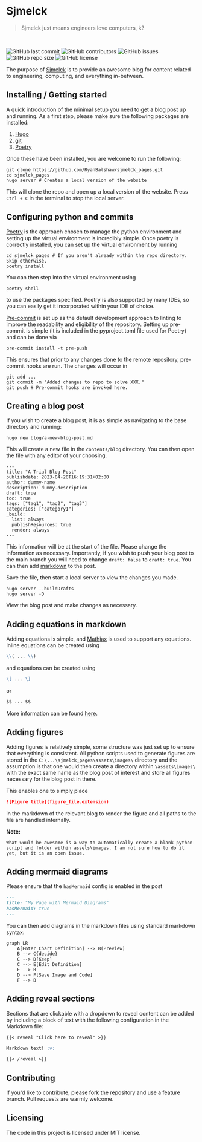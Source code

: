 <!-- Begin section: Overview -->

[//]: # (https://raw.githubusercontent.com/jehna/readme-best-practices/master/sample-logo.png&#41;)

[//]: # (![Logo of the project]&#40;https://raw.githubusercontent.com/RyanBalshaw/sjmelck_pages/main/robot_logo.svg&#41;)

# Sjmelck
> Sjmelck just means engineers love computers, k?

<br/>

![GitHub last commit](https://img.shields.io/github/last-commit/RyanBalshaw/sjmelck_pages?color=important)
![GitHub contributors](https://img.shields.io/github/contributors/RyanBalshaw/sjmelck_pages?style=flat-square)
![GitHub issues](https://img.shields.io/github/issues/RyanBalshaw/sjmelck_pages?color=critical&style=flat-square)
![GitHub repo size](https://img.shields.io/github/repo-size/RyanBalshaw/sjmelck_pages?color=blueviolet&style=flat-square)
![GitHub license](https://img.shields.io/github/license/RyanBalshaw/sjmelck_pages?style=flat-square)


The purpose of [Sjmelck](https://ryanbalshaw.github.io/sjmelck_pages/) is to provide an awesome blog for content related to engineering, computing, and everything in-between.

## Installing / Getting started

A quick introduction of the minimal setup you need to get a blog post up and running. As a first step, please make sure the following packages are installed:
1. [Hugo](https://gohugo.io/)
2. [git](https://git-scm.com/)
3. [Poetry](https://python-poetry.org/)

Once these have been installed, you are welcome to run the following:
```shell
git clone https://github.com/RyanBalshaw/sjmelck_pages.git
cd sjmelck_pages
hugo server # Creates a local version of the website
```

This will clone the repo and open up a local version of the website. Press `Ctrl + C` in the terminal to stop the local server.

## Configuring python and commits
[Poetry](https://python-poetry.org/) is the approach chosen to manage the python environment and setting up the virtual environment is incredibly simple. Once poetry is correctly installed, you can set up the virtual environment by running
```shell
cd sjmelck_pages # If you aren't already within the repo directory. Skip otherwise.
poetry install
```

You can then step into the virtual environment using
```shell
poetry shell
```
to use the packages specified. Poetry is also supported by many IDEs, so you can easily get it incorporated within your IDE of choice.

[Pre-commit]() is set up as the default development approach to linting to improve the readability and eligibility of the repository. Setting up pre-commit is simple (it is included in the pyproject.toml file used for Poetry) and can be done via
```code
pre-commit install -t pre-push
```

This ensures that prior to any changes done to the remote repository, pre-commit hooks are run. The changes will occur in
```code
git add ...
git commit -m "Added changes to repo to solve XXX."
git push # Pre-commit hooks are invoked here.
```

## Creating a blog post

If you wish to create a blog post, it is as simple as navigating to the base directory and running:

```shell
hugo new blog/a-new-blog-post.md
```

This will create a new file in the `contents/blog` directory. You can then open the file with any editor of your choosing.

```
---
title: "A Trial Blog Post"
publishdate: 2023-04-20T16:19:31+02:00
author: dummy-name
description: dummy-description
draft: true
toc: true
tags: ["tag1", "tag2", "tag3"]
categories: ["category1"]
_build:
  list: always
  publishResources: true
  render: always
---
```

This information will be at the start of the file. Please change the information as necessary. Importantly, if you wish to push your blog post to the main branch you will need to change `draft: false` to `draft: true`. You can then add [markdown](https://commonmark.org/help/) to the post.

Save the file, then start a local server to view the changes you made.
```shell
hugo server --buildDrafts
hugo server -D
```

View the blog post and make changes as necessary.

## Adding equations in markdown

Adding equations is simple, and [Mathjax]() is used to support any equations. Inline equations can be created using
```markdown
\\( ... \\)
```
and equations can be created using
```markdown
\[ ... \]
```
or
```markdown
$$ ... $$
```

More information can be found [here](https://docs.mathjax.org/en/latest/input/tex/delimiters.html).

## Adding figures
Adding figures is relatively simple, some structure was just set up to ensure that everything is consistent. All python scripts used to generate figures are stored in the `C:\...\sjmelck_pages\assets\images\` directory and the assumption is that one would then create a directory within `\assets\images\` with the exact same name as the blog post of interest and store all figures necessary for the blog post in there.

This enables one to simply place
```markdown
![Figure title](figure_file.extension)
```
in the markdown of the relevant blog to render the figure and all paths to the file are handled internally.

**Note:**
```note
What would be awesome is a way to automatically create a blank python script and folder within assets\images. I am not sure how to do it yet, but it is an open issue.
```

## Adding mermaid diagrams

Please ensure that the `hasMermaid` config is enabled in the post
```markdown
---
title: "My Page with Mermaid Diagrams"
hasMermaid: true
---
```

You can then add diagrams in the markdown files using standard markdown syntax:
```mermaid
graph LR
    A[Enter Chart Definition] --> B(Preview)
    B --> C{decide}
    C --> D[Keep]
    C --> E[Edit Definition]
    E --> B
    D --> F[Save Image and Code]
    F --> B
```

## Adding reveal sections

Sections that are clickable with a dropdown to reveal content can be added by including a block of text with the following configuration in the Markdown file:
```markdown
{{< reveal "Click here to reveal" >}}

Markdown text! :v:

{{< /reveal >}}
```

## Contributing

If you'd like to contribute, please fork the repository and use a feature
branch. Pull requests are warmly welcome.

[//]: # (## Links)

[//]: # ()
[//]: # (Even though this information can be found inside the project on machine-readable)

[//]: # (format like in a .json file, it's good to include a summary of most useful)

[//]: # (links to humans using your project. You can include links like:)

[//]: # ()
[//]: # (- Project homepage: https://your.github.com/awesome-project/)

[//]: # (- Repository: https://github.com/your/awesome-project/)

[//]: # (- Issue tracker: https://github.com/your/awesome-project/issues)

[//]: # (  - In case of sensitive bugs like security vulnerabilities, please contact)

[//]: # (    my@email.com directly instead of using issue tracker. We value your effort)

[//]: # (    to improve the security and privacy of this project!)

[//]: # (- Related projects:)

[//]: # (  - Your other project: https://github.com/your/other-project/)

[//]: # (  - Someone else's project: https://github.com/someones/awesome-project/)


## Licensing

The code in this project is licensed under MIT license.

<!-- End section: Overview -->
